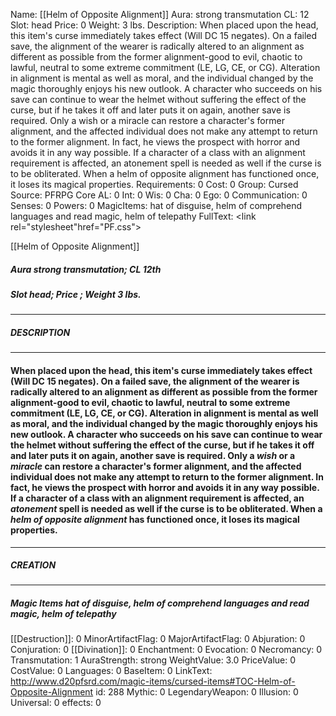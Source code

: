 Name: [[Helm of Opposite Alignment]]
Aura: strong transmutation
CL: 12
Slot: head
Price: 0
Weight: 3 lbs.
Description: When placed upon the head, this item's curse immediately takes effect (Will DC 15 negates). On a failed save, the alignment of the wearer is radically altered to an alignment as different as possible from the former alignment-good to evil, chaotic to lawful, neutral to some extreme commitment (LE, LG, CE, or CG). Alteration in alignment is mental as well as moral, and the individual changed by the magic thoroughly enjoys his new outlook. A character who succeeds on his save can continue to wear the helmet without suffering the effect of the curse, but if he takes it off and later puts it on again, another save is required. Only a wish or a miracle can restore a character's former alignment, and the affected individual does not make any attempt to return to the former alignment. In fact, he views the prospect with horror and avoids it in any way possible. If a character of a class with an alignment requirement is affected, an atonement spell is needed as well if the curse is to be obliterated. When a helm of opposite alignment has functioned once, it loses its magical properties.
Requirements: 0
Cost: 0
Group: Cursed
Source: PFRPG Core
AL: 0
Int: 0
Wis: 0
Cha: 0
Ego: 0
Communication: 0
Senses: 0
Powers: 0
MagicItems: hat of disguise, helm of comprehend languages and read magic, helm of telepathy
FullText: <link rel="stylesheet"href="PF.css"><div class="heading"><p class="alignleft">[[Helm of Opposite Alignment]]</p><div style="clear: both;"></div></div><div><h5><b>Aura </b>strong transmutation; <b>CL </b>12th</h5><h5><b>Slot </b>head; <b>Price </b>; <b>Weight </b>3 lbs.</h5></div><hr/><div><h5><b>DESCRIPTION</b></h5></div><hr/><div><h4><p>When placed upon the head, this item's curse immediately takes effect (Will DC 15 negates). On a failed save, the alignment of the wearer is radically altered to an alignment as different as possible from the former alignment-good to evil, chaotic to lawful, neutral to some extreme commitment (LE, LG, CE, or CG). Alteration in alignment is mental as well as moral, and the individual changed by the magic thoroughly enjoys his new outlook. A character who succeeds on his save can continue to wear the helmet without suffering the effect of the curse, but if he takes it off and later puts it on again, another save is required. Only a <i>wish</i> or a <i>miracle</i> can restore a character's former alignment, and the affected individual does not make any attempt to return to the former alignment. In fact, he views the prospect with horror and avoids it in any way possible. If a character of a class with an alignment requirement is affected, an <i>atonement</i> spell is needed as well if the curse is to be obliterated. When a <i>helm of opposite alignment</i> has functioned once, it loses its magical properties.</p></h4></div><hr/><div><h5><b>CREATION</b></h5></div><hr/><div><h5><b>Magic Items </b><i>hat of disguise, helm of comprehend languages and read magic, helm of telepathy</i></h5></div>
[[Destruction]]: 0
MinorArtifactFlag: 0
MajorArtifactFlag: 0
Abjuration: 0
Conjuration: 0
[[Divination]]: 0
Enchantment: 0
Evocation: 0
Necromancy: 0
Transmutation: 1
AuraStrength: strong
WeightValue: 3.0
PriceValue: 0
CostValue: 0
Languages: 0
BaseItem: 0
LinkText: http://www.d20pfsrd.com/magic-items/cursed-items#TOC-Helm-of-Opposite-Alignment
id: 288
Mythic: 0
LegendaryWeapon: 0
Illusion: 0
Universal: 0
effects: 0
